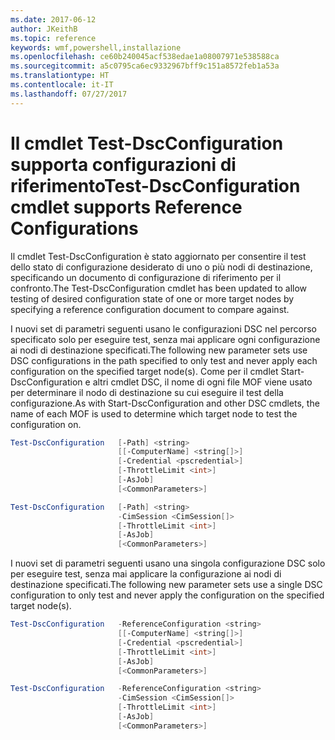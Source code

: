 ```yaml
---
ms.date: 2017-06-12
author: JKeithB
ms.topic: reference
keywords: wmf,powershell,installazione
ms.openlocfilehash: ce60b240045acf538edae1a08007971e538588ca
ms.sourcegitcommit: a5c0795ca6ec9332967bff9c151a8572feb1a53a
ms.translationtype: HT
ms.contentlocale: it-IT
ms.lasthandoff: 07/27/2017
---
```

# <a name="test-dscconfiguration-cmdlet-supports-reference-configurations"></a><span data-ttu-id="cbe05-102">Il cmdlet Test-DscConfiguration supporta configurazioni di riferimento</span><span class="sxs-lookup"><span data-stu-id="cbe05-102">Test-DscConfiguration cmdlet supports Reference Configurations</span></span>

<span data-ttu-id="cbe05-103">Il cmdlet Test-DscConfiguration è stato aggiornato per consentire il test dello stato di configurazione desiderato di uno o più nodi di destinazione, specificando un documento di configurazione di riferimento per il confronto.</span><span class="sxs-lookup"><span data-stu-id="cbe05-103">The Test-DscConfiguration cmdlet has been updated to allow testing of desired configuration state of one or more target nodes by specifying a reference configuration document to compare against.</span></span>

<span data-ttu-id="cbe05-104">I nuovi set di parametri seguenti usano le configurazioni DSC nel percorso specificato solo per eseguire test, senza mai applicare ogni configurazione ai nodi di destinazione specificati.</span><span class="sxs-lookup"><span data-stu-id="cbe05-104">The following new parameter sets use DSC configurations in the path specified to only test and never apply each configuration on the specified target node(s).</span></span> <span data-ttu-id="cbe05-105">Come per il cmdlet Start-DscConfiguration e altri cmdlet DSC, il nome di ogni file MOF viene usato per determinare il nodo di destinazione su cui eseguire il test della configurazione.</span><span class="sxs-lookup"><span data-stu-id="cbe05-105">As with Start-DscConfiguration and other DSC cmdlets, the name of each MOF is used to determine which target node to test the configuration on.</span></span> 

```powershell
Test-DscConfiguration   [-Path] <string> 
                        [[-ComputerName] <string[]>] 
                        [-Credential <pscredential>] 
                        [-ThrottleLimit <int>] 
                        [-AsJob] 
                        [<CommonParameters>]

Test-DscConfiguration   [-Path] <string> 
                        -CimSession <CimSession[]> 
                        [-ThrottleLimit <int>] 
                        [-AsJob] 
                        [<CommonParameters>]
```

<span data-ttu-id="cbe05-106">I nuovi set di parametri seguenti usano una singola configurazione DSC solo per eseguire test, senza mai applicare la configurazione ai nodi di destinazione specificati.</span><span class="sxs-lookup"><span data-stu-id="cbe05-106">The following new parameter sets use a single DSC configuration to only test and never apply the configuration on the specified target node(s).</span></span> 

```powershell
Test-DscConfiguration   -ReferenceConfiguration <string> 
                        [[-ComputerName] <string[]>]
                        [-Credential <pscredential>] 
                        [-ThrottleLimit <int>] 
                        [-AsJob] 
                        [<CommonParameters>]

Test-DscConfiguration   -ReferenceConfiguration <string> 
                        -CimSession <CimSession[]> 
                        [-ThrottleLimit <int>] 
                        [-AsJob] 
                        [<CommonParameters>]
```

